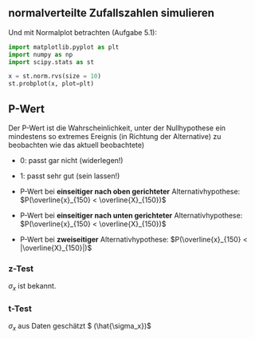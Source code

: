## normalverteilte Zufallszahlen simulieren

Und mit Normalplot betrachten (Aufgabe 5.1):

```python
import matplotlib.pyplot as plt
import numpy as np
import scipy.stats as st

x = st.norm.rvs(size = 10)
st.probplot(x, plot=plt)
```

## P-Wert

Der P-Wert ist die Wahrscheinlichkeit, unter der Nullhypothese ein mindestens so extremes Ereignis (in Richtung der Alternative) zu beobachten wie das aktuell beobachtete)

* 0: passt gar nicht (widerlegen!)
* 1: passt sehr gut (sein lassen!)

* P-Wert bei **einseitiger nach oben gerichteter** Alternativhypothese: $P(\overline{x}_{150} < \overline{X}_{150})$
* P-Wert bei **einseitiger nach unten gerichteter** Alternativhypothese: $P(\overline{x}_{150} < \overline{X}_{150})$
* P-Wert bei **zweiseitiger** Alternativhypothese: $P(\overline{x}_{150} < |\overline{X}_{150}|)$

### z-Test

$\sigma_x$ ist bekannt.

### t-Test

$\sigma_x$ aus Daten geschätzt $
(\hat{\sigma_x})$
